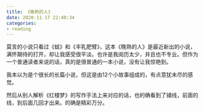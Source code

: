 ```yaml
---
title: 《晚熟的人》
date: 2020-11-17 22:40:34
categories: 
- reading
---
```


莫言的小说只看过《蛙》和《丰乳肥臂》，这本《晚熟的人》是最近新出的小说，满怀期待的打开，却让我感受很平淡。也许是我阅历太少，并且也不专业。但作为一个普通读者来说的话，真的是很普通的一本小说，没有让我惊艳到。

我本以为是个很长的长篇小说，但这是由12个小故事组成的，有点意犹未尽的感觉。

然后从别人解析《红楼梦》的写作手法上来对应的话，也的确看到了铺线，前面的线，到后面几回才出来。的确是精彩万分。

